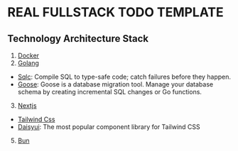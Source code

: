 # REAL FULLSTACK TODO TEMPLATE

## Technology Architecture Stack

1. [Docker](https://www.docker.com/)
2. [Golang](https://go.dev/)

- [Sqlc](https://sqlc.dev/): Compile SQL to type-safe code;
  catch failures before they happen.
- [Goose](https://github.com/pressly/goose): Goose is a database migration tool. Manage your database schema by creating incremental SQL changes or Go functions.

3. [Nextjs](https://nextjs.org/)

- [Tailwind Css](https://tailwindcss.com/)
- [Daisyui](https://daisyui.com/): The most popular component library for Tailwind CSS

5. [Bun](https://bun.sh/)
